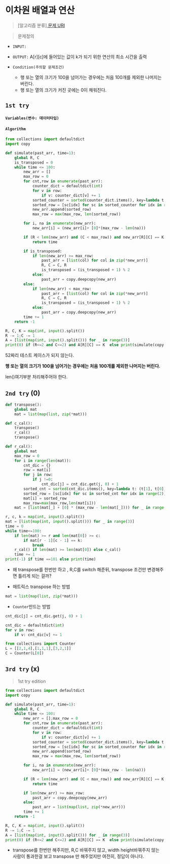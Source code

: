 # 이차원 배열과 연산
> [알고리즘 분류],[문제 URI](https://www.acmicpc.net/problem/17140)

> 문제정의

- `INPUT:`
- `OUTPUT:` A[r][c]에 들어있는 값이 k가 되기 위한 연산의 최소 시간을 출력

- `Condition(주의할 문제조건)`
    - 행 또는 열의 크기가 100을 넘어가는 경우에는 처음 100개를 제외한 나머지는 버린다.
    - 행 또는 열의 크기가 커진 곳에는 0이 채워진다.



## `1st try`

#### `Variables(변수: 데이터타입)`
#### `Algorithm`
  
```python
from collections import defaultdict
import copy

def simulate(past_arr, time=1):
    global R, C
    is_transposed = 0
    while time <= 100:
        new_arr = []
        max_row = 0
        for cnt,row in enumerate(past_arr):
            counter_dict = defaultdict(int)
            for v in row:
                if v: counter_dict[v] += 1
            sorted_counter = sorted(counter_dict.items(), key=lambda t: (t[1], t[0]))
            sorted_row = [sc[idx] for sc in sorted_counter for idx in range(2)][:100]   # 100미만으로 자른다.
            new_arr.append(sorted_row)
            max_row = max(max_row, len(sorted_row))

        for i, na in enumerate(new_arr):
            new_arr[i] = (new_arr[i]+ [0]*(max_row - len(na)))

        if (R < len(new_arr) and (C < max_row)) and new_arr[R][C] == K:
            return time

        if is_transposed:
            if len(new_arr) >= max_row:
                past_arr = [list(col) for col in zip(*new_arr)]
                R, C = C, R
                is_transposed = (is_transposed + 1) % 2
            else:
                past_arr = copy.deepcopy(new_arr)
        else:
            if len(new_arr) < max_row:
                past_arr = [list(col) for col in zip(*new_arr)]
                R, C = C, R
                is_transposed = (is_transposed + 1) % 2
            else:
                past_arr = copy.deepcopy(new_arr)
        time += 1
    return -1

R, C, K = map(int, input().split())
R -= 1;C -= 1
A = [list(map(int, input().split())) for _ in range(3)]
print(0) if (R<=2 and C<=2) and A[R][C] == K  else print(simulate(copy.deepcopy(A)))
```

52짜리 테스트 케이스가 되지 않는다.

**행 또는 열의 크기가 100을 넘어가는 경우에는 처음 100개를 제외한 나머지는 버린다.**

len()여기부분 처리해주어야 한다.



## `2nd try` (0)
```python
def transpose():
    global mat
    mat = list(map(list, zip(*mat)))

def c_cal():
    transpose()
    r_cal()
    transpose()

def r_cal():
    global mat
    max_row = 0
    for i in range(len(mat)):
        cnt_dic = {}
        row = mat[i]
        for j in row:
            if j !=0:
                cnt_dic[j] = cnt_dic.get(j, 0) + 1
        sorted_cnt = sorted(cnt_dic.items(), key=lambda t: (t[1], t[0]))
        sorted_row = [sc[idx] for sc in sorted_cnt for idx in range(2)][:100]  # 100미만으로 자른다.
        mat[i] = sorted_row
        max_row=max(max_row,len(mat[i]))
    mat = [list(mat[_] + [0] * (max_row - len(mat[_]))) for _ in range(len(mat))]

r, c, k = map(int, input().split())
mat = [list(map(int, input().split())) for _ in range(3)]
time = 0
while time<=100:
    if len(mat) >= r and len(mat[0]) >= c:
        if mat[r - 1][c - 1] == k:
            break
    r_cal() if len(mat) >= len(mat[0]) else c_cal()
    time += 1
print(-1) if time ==101 else print(time)
```

- 왜 transpose를 한번만 하고 , R,C를 switch 해준뒤, transpose 조건만 변경해주면 틀리게 되는 걸까? 

- 매트릭스 transpose 하는 방법 
```python
mat = list(map(list, zip(*mat)))
```

- `Counter`만드는 방법

```python
cnt_dic[j] = cnt_dic.get(j, 0) + 1
```

```python
cnt_dic = defaultdict(int)
for v in row:
    if v: cnt_dic[v] += 1
```

```python
from collections import Counter
L = [[2,1,4],[1,1,1],[3,2,1]]
C = Counter(L[0])
```



## `3rd try` (x)
> 1st try edition

```python
from collections import defaultdict
import copy

def simulate(past_arr, time=1):
    global R, C
    while time <= 100:
        new_arr = [];max_row = 0
        for cnt,row in enumerate(past_arr):
            counter_dict = defaultdict(int)
            for v in row:
                if v: counter_dict[v] += 1
            sorted_counter = sorted(counter_dict.items(), key=lambda t: (t[1], t[0]))
            sorted_row = [sc[idx] for sc in sorted_counter for idx in range(2)][:100]   # 100미만으로 자른다.
            new_arr.append(sorted_row)
            max_row = max(max_row, len(sorted_row))

        for i, na in enumerate(new_arr):
            new_arr[i] = (new_arr[i]+ [0]*(max_row - len(na)))

        if (R < len(new_arr) and (C < max_row)) and new_arr[R][C] == K:
            return time

        if len(new_arr) >= max_row:
            past_arr = copy.deepcopy(new_arr)
        else:
            past_arr = list(map(list, zip(*new_arr)))
        time += 1
    return -1

R, C, K = map(int, input().split())
R -= 1;C -= 1
A = [list(map(int, input().split())) for _ in range(3)]
print(0) if (R<=2 and C<=2) and A[R][C] == K  else print(simulate(copy.deepcopy(A)))
```
- transpose를 한번만 해주지만, R,C 바꿔주지 않고, width height바꿔주지 않는 사람이 통과한걸 보고 transpose 만 해주었지만 여전히, 정답이 아니다.